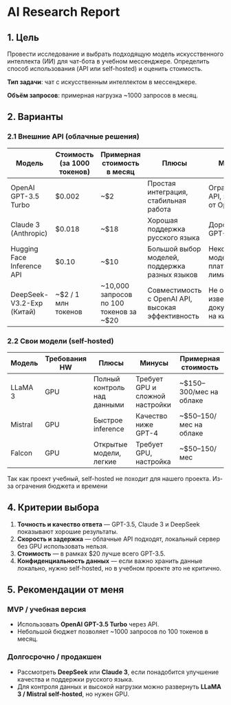 # AI Research Report


## 1. Цель
Провести исследование и выбрать подходящую модель искусственного интеллекта (ИИ)
для чат-бота в учебном мессенджере.
Определить способ использования (API или self-hosted)
и оценить стоимость.

**Тип задачи**: чат с искусственным интеллектом в мессенджере.

**Объём запросов**: примерная нагрузка ~1000 запросов в месяц.

## 2. Варианты


### 2.1 Внешние API (облачные решения)
| Модель                     | Стоимость (за 1000 токенов) | Примерная стоимость в месяц | Плюсы | Минусы |
|----------------------------|----------------------------|----------------------------|-------|--------|
| OpenAI GPT-3.5 Turbo       | $0.002                     | ~$2                        | Простая интеграция, стабильная работа | Ограничения API, зависит от OpenAI |
| Claude 3 (Anthropic)       | $0.018                     | ~$18                       | Хорошая поддержка русского языка | Дороже, чем GPT-3.5 |
| Hugging Face Inference API | $0.10                      | ~$10                       | Большой выбор моделей, поддержка разных языков | Некоторые модели платные, лимиты квот |
| DeepSeek-V3.2-Exp (Китай) | ~$2 / 1 млн токенов        | ~10,000 запросов по 100 токенов за ~$20 | Совместимость с OpenAI API, высокая эффективность | Не очень известная, документация на китайском |


### 2.2 Свои модели (self-hosted)
| Модель       | Требования HW | Плюсы | Минусы | Примерная стоимость |
|--------------|---------------|-------|--------|-------------------|
| LLaMA 3      | GPU           | Полный контроль над данными | Требует GPU и сложной настройки | ~$150–300/мес на облаке |
| Mistral      | GPU           | Быстрое inference | Качество ниже GPT-4 | ~$50–150/мес на облаке |
| Falcon       | GPU           | Открытые модели, легкие | Требует GPU, настройка | ~$50–150/мес |

Так как проект учебный, self-hosted не походит для нашего проекта. Из-за ограчения бюджета и времени

## 4. Критерии выбора
1. **Точность и качество ответа** — GPT-3.5, Claude 3 и DeepSeek показывают хорошие результаты.
2. **Скорость и задержка** — облачные API подходят, локальный сервер без GPU использовать нельзя.
3. **Стоимость** — в рамках $20 лучше всего GPT-3.5.
4. **Конфиденциальность данных** — если важно хранить данные локально, нужно self-hosted, но в учебном проекте это не критично.

## 5. Рекомендации от меня

### MVP / учебная версия
- Использовать **OpenAI GPT-3.5 Turbo** через API.
- Небольшой бюджет позволяет ~1000 запросов по 100 токенов в месяц.

### Долгосрочно / продакшен
- Рассмотреть **DeepSeek** или **Claude 3**, если понадобится улучшение качества и поддержки русского языка.
- Для контроля данных и высокой нагрузки можно развернуть **LLaMA 3 / Mistral self-hosted**, но нужен GPU.


